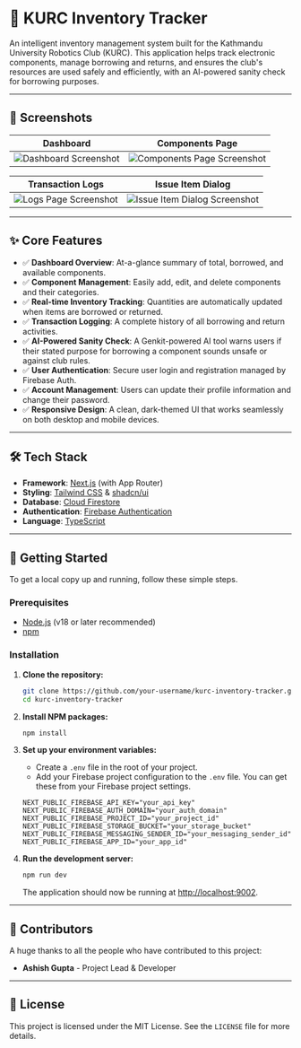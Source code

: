 # 🤖 KURC Inventory Tracker

An intelligent inventory management system built for the Kathmandu University Robotics Club (KURC). This application helps track electronic components, manage borrowing and returns, and ensures the club's resources are used safely and efficiently, with an AI-powered sanity check for borrowing purposes.

---

## 📸 Screenshots

| Dashboard | Components Page |
| :---: | :---: |
| <img src="https://github.com/user-attachments/assets/6f728e1c-0141-477e-aa6b-76bc18562b48" alt="Dashboard Screenshot" data-ai-hint="dashboard application" /> | <img src="https://github.com/user-attachments/assets/a7c86847-7772-4efc-b09e-4c2028328042" alt="Components Page Screenshot" data-ai-hint="inventory table" /> |

| Transaction Logs | Issue Item Dialog |
| :---: | :---: |
| <img src="https://github.com/user-attachments/assets/933535a0-93af-45a5-aaae-bcfb9e5813d5" alt="Logs Page Screenshot" data-ai-hint="transaction log" /> | <img src="https://github.com/user-attachments/assets/9a286cd3-c074-4ea9-bc79-22923cd0ea88" alt="Issue Item Dialog Screenshot" data-ai-hint="modal dialog" /> |


---

## ✨ Core Features

- ✅ **Dashboard Overview**: At-a-glance summary of total, borrowed, and available components.
- ✅ **Component Management**: Easily add, edit, and delete components and their categories.
- ✅ **Real-time Inventory Tracking**: Quantities are automatically updated when items are borrowed or returned.
- ✅ **Transaction Logging**: A complete history of all borrowing and return activities.
- ✅ **AI-Powered Sanity Check**: A Genkit-powered AI tool warns users if their stated purpose for borrowing a component sounds unsafe or against club rules.
- ✅ **User Authentication**: Secure user login and registration managed by Firebase Auth.
- ✅ **Account Management**: Users can update their profile information and change their password.
- ✅ **Responsive Design**: A clean, dark-themed UI that works seamlessly on both desktop and mobile devices.

---

## 🛠️ Tech Stack

- **Framework**: [Next.js](https://nextjs.org/) (with App Router)
- **Styling**: [Tailwind CSS](https://tailwindcss.com/) & [shadcn/ui](https://ui.shadcn.com/)
- **Database**: [Cloud Firestore](https://firebase.google.com/docs/firestore)
- **Authentication**: [Firebase Authentication](https://firebase.google.com/docs/auth)
- **Language**: [TypeScript](https://www.typescriptlang.org/)

---

## 🚀 Getting Started

To get a local copy up and running, follow these simple steps.

### Prerequisites

- [Node.js](https://nodejs.org/) (v18 or later recommended)
- [npm](https://www.npmjs.com/)

### Installation

1.  **Clone the repository:**
    ```sh
    git clone https://github.com/your-username/kurc-inventory-tracker.git
    cd kurc-inventory-tracker
    ```

2.  **Install NPM packages:**
    ```sh
    npm install
    ```

3.  **Set up your environment variables:**
    - Create a `.env` file in the root of your project.
    - Add your Firebase project configuration to the `.env` file. You can get these from your Firebase project settings.

    ```env
    NEXT_PUBLIC_FIREBASE_API_KEY="your_api_key"
    NEXT_PUBLIC_FIREBASE_AUTH_DOMAIN="your_auth_domain"
    NEXT_PUBLIC_FIREBASE_PROJECT_ID="your_project_id"
    NEXT_PUBLIC_FIREBASE_STORAGE_BUCKET="your_storage_bucket"
    NEXT_PUBLIC_FIREBASE_MESSAGING_SENDER_ID="your_messaging_sender_id"
    NEXT_PUBLIC_FIREBASE_APP_ID="your_app_id"
    ```

4.  **Run the development server:**
    ```sh
    npm run dev
    ```

    The application should now be running at [http://localhost:9002](http://localhost:3000).

---

## 🤝 Contributors

A huge thanks to all the people who have contributed to this project:

- **Ashish Gupta** - Project Lead & Developer
  <!-- Add more contributors here -->

---

## 📜 License

This project is licensed under the MIT License. See the `LICENSE` file for more details.
